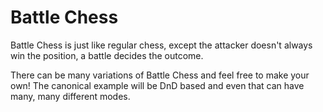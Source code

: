 # Battle Chess

Battle Chess is just like regular chess, except the attacker doesn't always win the position, a battle decides the outcome. 

There can be many variations of Battle Chess and feel free to make your own! The canonical example will be DnD based and even that can have many, many different modes.